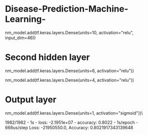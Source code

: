 # Disease-Prediction-Machine-Learning-
nm_model.add(tf.keras.layers.Dense(units=10, activation="relu", input_dim=46))

# Second hidden layer
nm_model.add(tf.keras.layers.Dense(units=6, activation="relu"))

nm_model.add(tf.keras.layers.Dense(units=4, activation="relu"))

# Output layer
nm_model.add(tf.keras.layers.Dense(units=1, activation="sigmoid"))\

1982/1982 - 1s - loss: -2.1951e+07 - accuracy: 0.8022 - 1s/epoch - 668us/step
Loss: -21950550.0, Accuracy: 0.8021917343139648